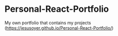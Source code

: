 # Personal-React-Portfolio
My own portfolio that contains my projects
(https://jesusoyer.github.io/Personal-React-Portfolio/)
